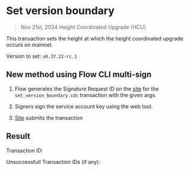 # Set version boundary
> Nov 21st, 2024 Height Coordinated Upgrade (HCU)

This transaction sets the height at which the height coordinated upgrade occurs on mainnet.

Version to set: `v0.37.22-rc.1`

## New method using Flow CLI multi-sign

1. Flow generates the Signature Request ID on the [site](https://flow-multisig.vercel.app/mainnet) for the `set_version_boundary.cdc` transaction with the given args.

2. Signers sign the service account key using the web tool.

3. [Site](https://flow-multisig.vercel.app/mainnet) submits the transaction

## Result

Transaction ID: 

Unsuccessfull Transaction IDs  (if any):
